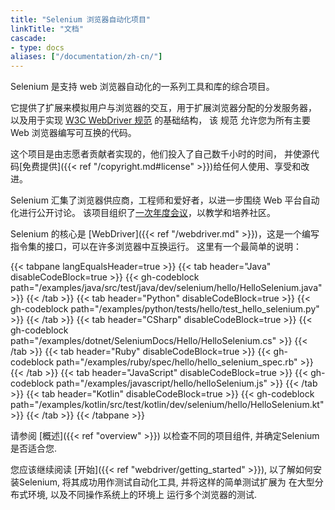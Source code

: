 ```yaml
---
title: "Selenium 浏览器自动化项目"
linkTitle: "文档"
cascade:
- type: docs
aliases: ["/documentation/zh-cn/"]
---
```


Selenium 是支持 web 浏览器自动化的一系列工具和库的综合项目。

它提供了扩展来模拟用户与浏览器的交互，用于扩展浏览器分配的分发服务器，
以及用于实现 [W3C WebDriver 规范](//www.w3.org/TR/webdriver/) 的基础结构，
该 规范 允许您为所有主要 Web 浏览器编写可互换的代码。

这个项目是由志愿者贡献者实现的，他们投入了自己数千小时的时间，
并使源代码[免费提供]({{< ref "/copyright.md#license" >}})给任何人使用、享受和改进。

Selenium 汇集了浏览器供应商，工程师和爱好者，以进一步围绕 Web 平台自动化进行公开讨论。
该项目组织了[一次年度会议](//seleniumconf.com/)，以教学和培养社区。

Selenium 的核心是 [WebDriver]({{< ref "/webdriver.md" >}})，这是一个编写指令集的接口，可以在许多浏览器中互换运行。
这里有一个最简单的说明：



{{< tabpane langEqualsHeader=true >}}
{{< tab header="Java" disableCodeBlock=true >}}
    {{< gh-codeblock path="/examples/java/src/test/java/dev/selenium/hello/HelloSelenium.java" >}}
{{< /tab >}}
{{< tab header="Python" disableCodeBlock=true >}}
    {{< gh-codeblock path="/examples/python/tests/hello/test_hello_selenium.py" >}}
{{< /tab >}}
{{< tab header="CSharp" disableCodeBlock=true >}}
    {{< gh-codeblock path="/examples/dotnet/SeleniumDocs/Hello/HelloSelenium.cs" >}}
{{< /tab >}}
{{< tab header="Ruby" disableCodeBlock=true >}}
    {{< gh-codeblock path="/examples/ruby/spec/hello/hello_selenium_spec.rb" >}}
{{< /tab >}}
{{< tab header="JavaScript" disableCodeBlock=true >}}
    {{< gh-codeblock path="/examples/javascript/hello/helloSelenium.js" >}}
{{< /tab >}}
{{< tab header="Kotlin" disableCodeBlock=true >}}
    {{< gh-codeblock path="/examples/kotlin/src/test/kotlin/dev/selenium/hello/HelloSelenium.kt" >}}
{{< /tab >}}
{{< /tabpane >}}


请参阅 [概述]({{< ref "overview" >}}) 
以检查不同的项目组件,
并确定Selenium是否适合您.

您应该继续阅读 [开始]({{< ref "webdriver/getting_started" >}}),
以了解如何安装Selenium,
将其成功用作测试自动化工具,
并将这样的简单测试扩展为
在大型分布式环境,
以及不同操作系统上的环境上
运行多个浏览器的测试.

